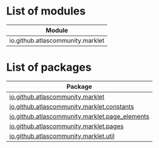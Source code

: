 List of modules
===============
| Module                           |
| -------------------------------- |
| io.github.atlascommunity.marklet |

List of packages
================
| Package                                                                                                   |
| --------------------------------------------------------------------------------------------------------- |
| [io.github.atlascommunity.marklet](io/github/atlascommunity/marklet/Index.md)                             |
| [io.github.atlascommunity.marklet.constants](io/github/atlascommunity/marklet/constants/Index.md)         |
| [io.github.atlascommunity.marklet.page_elements](io/github/atlascommunity/marklet/page_elements/Index.md) |
| [io.github.atlascommunity.marklet.pages](io/github/atlascommunity/marklet/pages/Index.md)                 |
| [io.github.atlascommunity.marklet.util](io/github/atlascommunity/marklet/util/Index.md)                   |